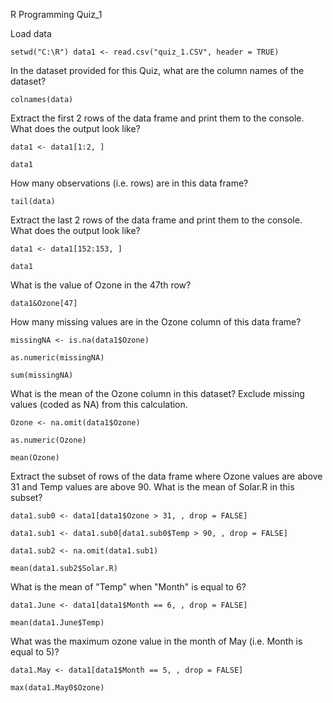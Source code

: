 R Programming Quiz_1

Load data

	setwd("C:\R") data1 <- read.csv("quiz_1.CSV", header = TRUE)

In the dataset provided for this Quiz, what are the column names of the dataset?

	colnames(data)

Extract the first 2 rows of the data frame and print them to the console. What does the output look like?

	data1 <- data1[1:2, ]

	data1

How many observations (i.e. rows) are in this data frame?

	tail(data)

Extract the last 2 rows of the data frame and print them to the console. What does the output look like?

	data1 <- data1[152:153, ]

	data1

What is the value of Ozone in the 47th row?

	data1&Ozone[47]

How many missing values are in the Ozone column of this data frame?

	missingNA <- is.na(data1$Ozone)

	as.numeric(missingNA)

	sum(missingNA)

What is the mean of the Ozone column in this dataset? Exclude missing values (coded as NA) from this calculation.

	Ozone <- na.omit(data1$Ozone)

	as.numeric(Ozone)

	mean(Ozone)

Extract the subset of rows of the data frame where Ozone values are above 31 and Temp values are above 90. What is the mean of Solar.R in this subset?

	data1.sub0 <- data1[data1$Ozone > 31, , drop = FALSE]

	data1.sub1 <- data1.sub0[data1.sub0$Temp > 90, , drop = FALSE]

	data1.sub2 <- na.omit(data1.sub1)

	mean(data1.sub2$Solar.R)

What is the mean of "Temp" when "Month" is equal to 6?

	data1.June <- data1[data1$Month == 6, , drop = FALSE]

	mean(data1.June$Temp)

What was the maximum ozone value in the month of May (i.e. Month is equal to 5)?

	data1.May <- data1[data1$Month == 5, , drop = FALSE]

	max(data1.May0$Ozone)